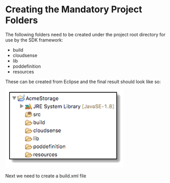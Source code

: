 # Creating the Mandatory Project Folders

The following folders need to be created under the project root directory for use by the SDK framework:

 * build
 * cloudsense
 * lib
 * poddefinition
 * resources

These can be created from Eclipse and the final result should look like so:

![alt text](https://github.com/rwhitear42/UCS_Director_Open_Automation_From_Scratch/blob/master/docs/initial_framework/images/mandatory_folders_explorer_pane.png "Creating mandatory folders")

Next we need to create a build.xml file
